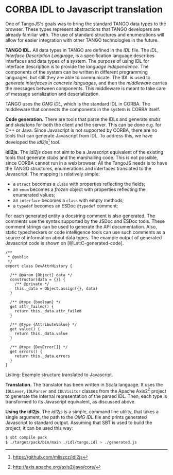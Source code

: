 # CORBA IDL to Javascript translation

One of TangoJS's goals was to bring the standard TANGO data types to the
browser. These types represent abstractions that TANGO developers are already
familiar with. The use of standard structures and enumerations will allow for
easier integration with other TANGO technologies in the future.

**TANGO IDL.**
All data types in TANGO are defined in the *IDL* file. The *IDL*, *Interface
Description Language*, is a specification language describes interfaces and
data types of a system. The purpose of using IDL for interface description is
to provide the *language independence*. The components of the system can be
written in different programming languages, but still they are able to
communicate. The IDL is used to *generate interfaces in concrete languages*,
and then the *middleware* carries the messages between components. This
middleware is meant to take care of message serialization and deserialization.

TANGO uses the *OMG IDL*, which is the standard IDL in CORBA. The middleware
that connects the components in the system is CORBA itself.

**Code generation.**
There are tools that parse the IDLs and generate *stubs* and *skeletons* for
both the client and the server. This can be done e.g. for C++ or Java. Since
Javascript is not supported by CORBA, there are no tools that can generate
Javascript from IDL. To address this, we have developed the
*idl2js*[^C-url-idl2js] tool.

[^C-url-idl2js]: <https://github.com/mliszcz/idl2js>

**idl2js.**
The *idl2js* does not aim to be a Javascript equivalent of the existing tools
that generate *stubs* and the marshalling code. This is not possible, since
CORBA cannot run in a web browser. All the TangoJS needs is to have the TANGO
structures, enumerations and interfaces translated to the Javascript. The
mapping is relatively simple:

* a `struct` becomes a `class` with properties reflecting the fields;
* an `enum` becomes a *frozen* object with properties reflecting the enumerated
  values;
* an `interface` becomes a `class` with empty methods;
* a `typedef` becomes an ESDoc `@typedef` comment;

For each generated entity a docstring comment is also generated. The comments
use the syntax supported by the JSDoc and ESDoc tools. These comment strings
can be used to generate the API documentation. Also, static typecheckers or
code intelligence tools can use such comments as a source of information about
data types. The example output of generated Javascript code is shown on
[@Lst:C-generated-code].

```{#lst:C-generated-code .javascript .numberLines}
/**
 * @public
 */
export class DevAttrHistory {

  /** @param {Object} data */
  constructor(data = {}) {
    /** @private */
    this._data = Object.assign({}, data)
  }

  /** @type {boolean} */
  get attr_failed() {
    return this._data.attr_failed
  }

  /** @type {AttributeValue} */
  get value() {
    return this._data.value
  }

  /** @type {DevError[]} */
  get errors() {
    return this._data.errors
  }
}
```
Listing: Example structure translated to Javascript.

**Translation.**
The translator has been written in Scala language. It uses the `IDLLexer`,
`IDLParser` and `IDLVisitor` classes from the Apache Axis2[^C-url-axis2]
project to generate the internal representation of the parsed IDL. Then, each
type is transformed to its Javascript equivalent, as discussed above.

[^C-url-axis2]: <http://axis.apache.org/axis2/java/core/>

**Using the idl2js.**
The *idl2js* is a simple, command line utility, that takes a single argument,
the path to the *OMG IDL* file and prints generated Javascript to standard
output. Assuming that SBT is used to build the project, it can be used this
way:

```{.bash .numberLines}
$ sbt compile pack
$ ./target/pack/bin/main ./idl/tango.idl > ./generated.js
```
